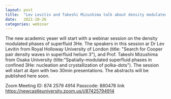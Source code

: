 ```yaml
---
layout: post
title:  "Lev Levitin and Takeshi Mizushima talk about density modulated phases of 3He at 4pm (UK)"
date:   2021-10-26
categories: webinar
---
```


The new academic yeaer will start with a webinar session on the density modulated phases of superfluid 3He. The speakers in this session ar Dr Lev Levitin 
from Royal Holloway University of London (title: "Search for Cooper pair density waves in superfluid helium 3"), and Prof. Takeshi Mizushima from Osaka University 
(title:"Spatially-modulated superfluid phases in confined 3He: nucleation and crystallization of polka-dots"). The session will start at 4pm with two 30min presentations.
The abstracts will be published here soon.

Zoom Meeting ID: 874 2579 4914
Passcode: 880478
link https://newcastleuniversity.zoom.us/j/87425794914


